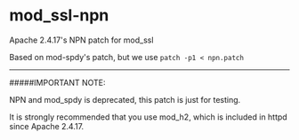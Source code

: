 # mod_ssl-npn
Apache 2.4.17's NPN patch for mod_ssl

Based on mod-spdy's patch, but we use `patch -p1 < npn.patch`

<hr>

#####IMPORTANT NOTE: 

NPN and mod_spdy is deprecated, this patch is just for testing.

It is strongly recommended that you use mod_h2, which is included in httpd since Apache 2.4.17.

